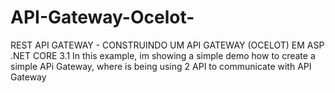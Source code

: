 # API-Gateway-Ocelot-
REST API GATEWAY  - CONSTRUINDO UM API GATEWAY (OCELOT) EM ASP .NET CORE 3.1
In this example, im showing a simple demo how to create a simple APi Gateway, where is being  using 2 API to communicate with API Gateway
